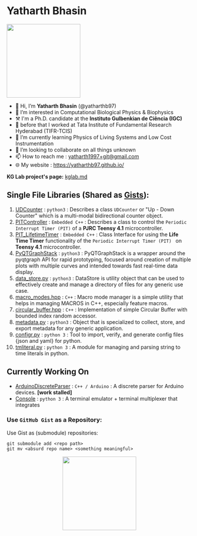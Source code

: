# Yatharth Bhasin

<p align="centre">
    <img src="https://media.giphy.com/media/7BT3CkQCZXme1iHyuj/giphy-downsized.gif" width="200" />
</p>

- 👋 Hi, I’m  **Yatharth Bhasin** (@yatharthb97)
- 👀 I’m interested in Computational Biological Physics & Biophysics
- ⚒ I'm a Ph.D. candidate at the **Instituto Gulbenkian de Ciência (IGC)** 
- 🔬 before that I worked at  Tata Institute of Fundamental Research Hyderabad (TIFR-TCIS)
- 🌱 I’m currently learning Physics of Living Systems and Low Cost Instrumentation
- 💞️ I’m looking to collaborate on all things unknown
- 📫 How to reach me : yatharth1997+git@gmail.com
- 🌐 My website : https://yatharthb97.github.io/

**KG Lab project's page:** [kglab.md](kglab.md)


## Single File Libraries (Shared as [Gists](https://gist.github.com/yatharthb97)):

1. [UDCounter](https://gist.github.com/yatharthb97/0ebb5a6e618c2de3720aeefbf82a708a) : `python3` : Describes a class `UDCounter` or "Up - Down Counter" which is a multi-modal bidirectional counter object.
2. [PITController](https://gist.github.com/yatharthb97/5dfd744b3d4870195b685b8c2d701075) : `Embedded C++` : Describes a class to control the `Periodic Interrupt Timer (PIT)` of a **PJRC Teensy 4.1** microcontroller.
3. [PIT_LifetimeTimer](https://gist.github.com/yatharthb97/ec75c614922c807b9aa022b52c3f36b0) : `Embedded C++` : Class Interface for using the **Life Time Timer** functionality of the `Periodic Interrupt Timer (PIT) ` on **Teensy 4.1** microcontroller.
4. [PyQTGraphStack](https://gist.github.com/yatharthb97/f3748ef894627748bacccf092648aa59) : `python3` : PyQTGraphStack is a wrapper around the pyqtgraph API for rapid prototyping, focused around creation of multiple plots with multiple curves and intended towards fast real-time data display.
5. [data_store.py](https://gist.github.com/yatharthb97/a0b3a2665f065d982e7b0e2b2dd274b0) : `python3` : DataStore is utility object that can be used to effectively create and manage a directory of files for any generic use case.
6. [macro_modes.hpp](https://gist.github.com/yatharthb97/5daec9f62e8b2a60e4c5a775137efb26) : `C++` : Macro mode manager is a simple utility that helps in managing MACROS in C++, especially feature macros.
7. [circular_buffer.hpp](https://gist.github.com/yatharthb97/2211c7898382eb4f9ae819b8f490311b) : `C++` : Implementation of simple Circular Buffer with bounded index random accessor.
8. [metadata.py](https://gist.github.com/yatharthb97/1110a1924d8d70ef8ad444f12a952de6) : `python3` : Object that is specialized to collect, store, and export metadata for any generic application.
9. [configr.py](https://gist.github.com/yatharthb97/086f24c9a01bb5a508821fae80e190c9) : `python 3` : Tool to import, verify, and generate config files {json and yaml} for python.
10. [tmliteral.py](https://gist.github.com/yatharthb97/8798b23a1611a90b056e2026bbed63a8) : `python 3` : A module for managing and parsing string to time literals in python.



## Currently Working On

* [ArduinoDiscreteParser](https://github.com/yatharthb97/ArduinoDiscreteParser) : `C++ / Arduino` : A discrete parser for Arduino devices.  **[work stalled]**
* [Console]() : `python 3` : A terminal emulator + terminal multiplexer that integrates 

<!---
[config_serial_port.c](https://gist.github.com/yatharthb97/0958cb2937509361ae1044074205fd48) : `C` : Contains code to configure any terminal type to a simple serial port on Linux systems. 
--->

### Use `GitHub Gist` as a Repository:


Use Gist as (submodule) repositories:
```
git submodule add <repo path>
git mv <absurd repo name> <something meaningful>
```

<!---
yatharthb97/yatharthb97 is a ✨ special ✨ repository because its `README.md` (this file) appears on your GitHub profile.
You can click the Preview link to take a look at your changes.
--->



<p align="center">
    <img src="https://media.giphy.com/media/8VRHtcV0vbUIYfhc7h/giphy.gif" width="200" />
</p>
